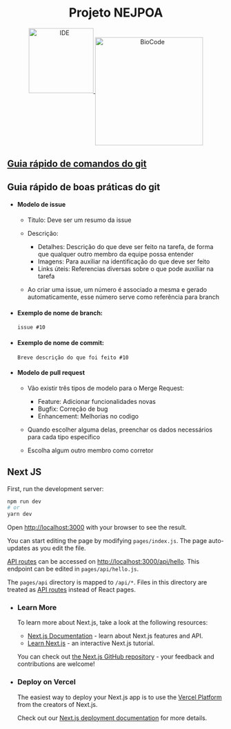 

<h1 align="center"> Projeto NEJPOA </h1>

<div align="center">
  <a href="https://www.idejr.com.br/">
    <img alt="IDE" src="https://user-images.githubusercontent.com/20328442/179406210-8c48c8f0-1d5c-4e4d-b4c6-31bcc220bfe7.png" width="150 align="center"" />    
  </a>
  <a href="https://biocodejr.com.br/">
    <img alt="BioCode" src="https://user-images.githubusercontent.com/20328442/186575571-20d3c3c6-daff-4d75-9d51-da85af6fe906.png" width="250" align="center" />
  </a>
  
</div>



## [Guia rápido de comandos do git](https://rogerdudler.github.io/git-guide/index.pt_BR.html)

## Guia rápido de boas práticas do git

  - #### Modelo de issue
  
    - Titulo: Deve ser um resumo da issue
    
    - Descrição:
    
      - Detalhes: Descrição do que deve ser feito na tarefa, de forma que qualquer outro membro da equipe possa entender
      - Imagens: Para auxiliar na identificação do que deve ser feito
      - Links úteis: Referencias diversas sobre o que pode auxiliar na tarefa

    - Ao criar uma issue, um número é associado a mesma e gerado automaticamente, esse número serve como referência para branch

  - #### Exemplo de nome de branch:
    ```
    issue #10
    ```
  - #### Exemplo de nome de commit:
    ```
    Breve descrição do que foi feito #10
    ```
      
  - #### Modelo de pull request
    
    - Vão existir três tipos de modelo para o Merge Request:

      - Feature: Adicionar funcionalidades novas
      - Bugfix: Correção de bug
      - Enhancement: Melhorias no codigo
      
    - Quando escolher alguma delas, preenchar os dados necessários para cada tipo específico
    
    - Escolha algum outro membro como corretor
    
## Next JS

First, run the development server:

```bash
npm run dev
# or
yarn dev
```

Open [http://localhost:3000](http://localhost:3000) with your browser to see the result.

You can start editing the page by modifying `pages/index.js`. The page auto-updates as you edit the file.

[API routes](https://nextjs.org/docs/api-routes/introduction) can be accessed on [http://localhost:3000/api/hello](http://localhost:3000/api/hello). This endpoint can be edited in `pages/api/hello.js`.

The `pages/api` directory is mapped to `/api/*`. Files in this directory are treated as [API routes](https://nextjs.org/docs/api-routes/introduction) instead of React pages.

- ### Learn More

  To learn more about Next.js, take a look at the following resources:

  - [Next.js Documentation](https://nextjs.org/docs) - learn about Next.js features and API.
  - [Learn Next.js](https://nextjs.org/learn) - an interactive Next.js tutorial.

  You can check out [the Next.js GitHub repository](https://github.com/vercel/next.js/) - your feedback and contributions are welcome!

- ### Deploy on Vercel

  The easiest way to deploy your Next.js app is to use the [Vercel Platform](https://vercel.com/new?utm_medium=default-template&filter=next.js&utm_source=create-next-app&utm_campaign=create-next-app-readme) from the creators of Next.js.

  Check out our [Next.js deployment documentation](https://nextjs.org/docs/deployment) for more details.
